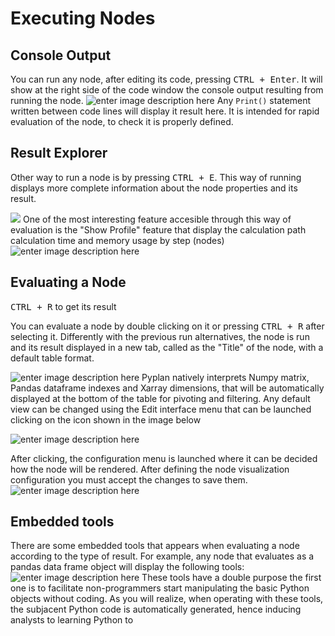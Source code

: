 
# Executing Nodes
## Console Output
You can run any node, after editing its code, pressing <kbd>CTRL + Enter</kbd>.
It will show at the right side of the code window the console output resulting from running the node.
![enter image description here](http://img.pyplan.org/Node-execution-code-tab.png)
Any `Print()` statement written between code lines will display it result here.
It is intended for rapid evaluation of the node, to check it is properly defined.

## Result Explorer
Other way to run a node is by pressing <kbd>CTRL + E</kbd>.
This way of running displays more complete information about the node properties and its result.

![](http://img.pyplan.org/Node-execution-profile.png)
One of the most interesting feature accesible through this way of evaluation is the "Show Profile" feature that display the calculation path calculation time and memory usage by step (nodes)
![enter image description here](http://img.pyplan.org/Node-execution-console+.png)

## Evaluating a Node
<kbd>CTRL + R</kbd> to get its result

You can evaluate a node by double clicking on it or pressing <kbd>CTRL + R</kbd> after selecting it.
Differently with the previous run alternatives, the node is run and its result displayed in a new tab, called as the "Title" of the node, with a default table format.

![enter image description here](http://img.pyplan.org/Node-execution-default.png)
Pyplan natively interprets Numpy matrix, Pandas dataframe indexes and Xarray dimensions, that will be automatically displayed at the bottom of the table for pivoting and filtering.
Any default view can be changed using the Edit interface menu that can be launched clicking on the icon shown in the image below

![enter image description here](http://img.pyplan.org/Node-execution-edit-interface.png)

After clicking, the configuration menu is launched where it can be decided how the node will be rendered. After defining the node visualization configuration you must accept the changes to save them.
![enter image description here](http://img.pyplan.org/Node-execution-edit-inter3.png)

## Embedded tools
There are some embedded tools that appears when evaluating a node according to the type of result.
For example, any node that evaluates as a pandas data frame object will display the following tools:
![enter image description here](http://img.pyplan.org/node-exec-pandas-tools.png)
These tools have a double purpose the first one is to facilitate non-programmers start manipulating the basic Python objects without coding.
As you will realize, when operating with these tools, the subjacent Python code is automatically generated, hence inducing analysts to learning Python to 
<!--stackedit_data:
eyJoaXN0b3J5IjpbOTczODI3NjY3LC0xMzg1NTA3OTk4LDIwNT
cyOTM3MjEsMjg1OTQ2MDUwLC00MDcxNTU2NDcsLTE0ODYyMzk3
ODgsNDc3MzU2ODUyLDEyNjkxMTU4NjgsLTQ3MjIxODI1MCwtMz
c5OTE2MDgwLC0xODU1MzI5OTc5LDE0MzU1MjcyODAsMTA4MTA3
OTc0NSw1MDU5NTIyNDEsOTYwMTA4NiwxMTkwMzIyMTA0LC01ND
IwNTcwNDJdfQ==
-->